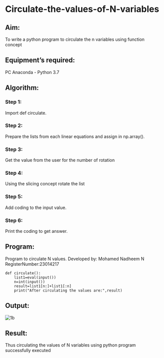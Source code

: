# Circulate-the-values-of-N-variables
## Aim:
To write a python program to circulate the n variables using function concept
## Equipment’s required:
PC
Anaconda - Python 3.7
## Algorithm: 
### Step 1: 
Import def circulate.
### Step 2: 
Prepare the lists from each linear equations and assign in np.array().
### Step 3: 
Get the value from the user for the number of rotation
### Step 4: 
Using the slicing concept rotate the list
### Step 5: 
Add coding to the input value.
### Step 6: 
Print the coding to get answer.
## Program:
Program to circulate N values.
Developed by: Mohamed Nadheem N
RegisterNumber:23014217
```
def circulate():
    list1=eval(input())
    n=int(input())
    result=list1[n:]+list1[:n]
    print("After circulating the values are:",result)      
```

## Output:
![1b](https://github.com/MohamedNadheem/Circulate-the-values-of-N-variables/assets/148197556/efe58678-e8ff-4b75-a4da-3ac196797800)


## Result:
Thus circulating the values of N variables using python program successfully executed

